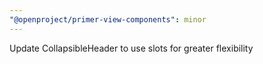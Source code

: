 ```yaml
---
"@openproject/primer-view-components": minor
---
```


Update CollapsibleHeader to use slots for greater flexibility
